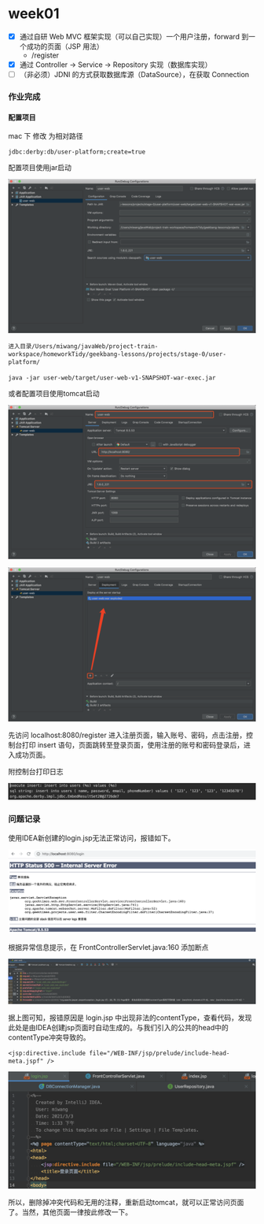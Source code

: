 # week01

- [x] 通过自研 Web MVC 框架实现（可以自己实现）一个用户注册，forward 到一个成功的页面（JSP 用法）
    - /register
- [x] 通过 Controller -> Service -> Repository 实现（数据库实现）
- [ ] （非必须）JDNI 的方式获取数据库源（DataSource），在获取 Connection

### 作业完成

#### 配置项目

mac 下 修改 为相对路径

```
jdbc:derby:db/user-platform;create=true
```

配置项目使用jar启动

![image-20210303143517385](picture/week01/image-20210303143517385.png)

```
进入目录/Users/miwang/javaWeb/project-train-workspace/homeworkTidy/geekbang-lessons/projects/stage-0/user-platform/

java -jar user-web/target/user-web-v1-SNAPSHOT-war-exec.jar
```

或者配置项目使用tomcat启动

![image-20210303154938510](picture/week01/image-20210303154938510.png)

![image-20210303155013206](picture/week01/image-20210303155013206.png)



先访问 localhost:8080/register 进入注册页面，输入账号、密码，点击注册，控制台打印 insert 语句，页面跳转至登录页面，使用注册的账号和密码登录后，进入成功页面。

附控制台打印日志

![image-20210304001603714](picture/week01/image-20210304001603714.png)



### 问题记录

使用IDEA新创建的login.jsp无法正常访问，报错如下。

![image-20210303155214120](picture/week01/image-20210303155214120.png)

根据异常信息提示，在 FrontControllerServlet.java:160 添加断点

![image-20210303152336891](picture/week01/image-20210303152336891.png)

据上图可知，报错原因是 login.jsp 中出现非法的contentType，查看代码，发现此处是由IDEA创建jsp页面时自动生成的。与我们引入的公共的head中的contentType冲突导致的。

```
<jsp:directive.include file="/WEB-INF/jsp/prelude/include-head-meta.jspf" />
```

![image-20210303152240192](picture/week01/image-20210303152240192.png)

所以，删除掉冲突代码和无用的注释，重新启动tomcat，就可以正常访问页面了。当然，其他页面一律按此修改一下。

